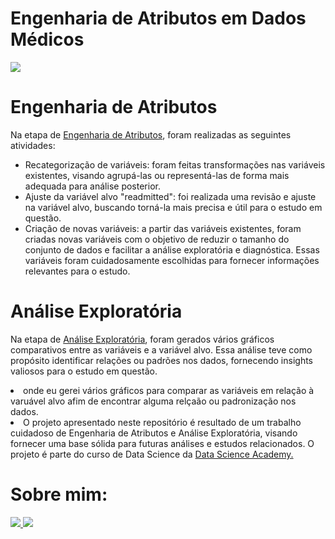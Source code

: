 <!DOCTYPE html>
<html lang="en">
<head>
    <meta charset="UTF-8">
    <meta http-equiv="X-UA-Compatible" content="IE=edge">
    <meta name="viewport" content="width=device-width, initial-scale=1.0">
</head>
<body>
  <h1> Engenharia de Atributos em Dados Médicos </h1>
  <img align="center" src="https://github.com/Faabry/Data_Analysis/assets/110841289/13b4b70b-4733-4f17-96d4-6cc6ae2e3ce0" style={"width: 600px;height:200px"}>
    <h1>Engenharia de Atributos</h1>
    <p>Na etapa de <a href="https://github.com/Faabry/Data_Analysis/blob/main/Medical/Dados%20M%C3%A9dicos%20pt1.ipynb">Engenharia de Atributos</a>, foram realizadas as seguintes atividades:</p>
    <ul>
        <li>Recategorização de variáveis: foram feitas transformações nas variáveis existentes, visando agrupá-las ou representá-las de forma mais adequada para análise posterior.</li>
        <li>Ajuste da variável alvo "readmitted": foi realizada uma revisão e ajuste na variável alvo, buscando torná-la mais precisa e útil para o estudo em questão.</li>
        <li>Criação de novas variáveis: a partir das variáveis existentes, foram criadas novas variáveis com o objetivo de reduzir o tamanho do conjunto de dados e facilitar a análise exploratória e diagnóstica. Essas variáveis foram cuidadosamente escolhidas para fornecer informações relevantes para o estudo.</li>
    </ul>
    <h1>Análise Exploratória</h1>
    <p>Na etapa de <a href="https://github.com/Faabry/Data_Analysis/blob/main/Medical/Dados%20Medicos%20pt2.ipynb">Análise Exploratória</a>, foram gerados vários gráficos comparativos entre as variáveis e a variável alvo. Essa análise teve como propósito identificar relações ou padrões nos dados, fornecendo insights valiosos para o estudo em questão.
        <li> onde eu gerei vários gráficos para comparar as variáveis em relação à varuável alvo afim de encontrar alguma relçaão ou padronização nos dados.</li>
        <li>O projeto apresentado neste repositório é resultado de um trabalho cuidadoso de Engenharia de Atributos e Análise Exploratória, visando fornecer uma base sólida para futuras análises e estudos relacionados. O projeto é parte do curso de Data Science da <a href="https://www.datascienceacademy.com.br/">Data Science Academy.</a></li>
    </ul>
  <h1> Sobre mim: </h1>
  <a href="https://www.linkedin.com/in/airton-f-225784255/">
  <img src="https://user-images.githubusercontent.com/110841289/224358942-846f52a8-6945-49ca-8aa7-6719b2f1c603.png">
  </a>
  <a href="https://www.instagram.com/faa_bry/">
  <img src="https://user-images.githubusercontent.com/110841289/224359564-da97e372-92b5-4229-9d73-eee2779e16c4.png">
  </a>
</body>
</html>
